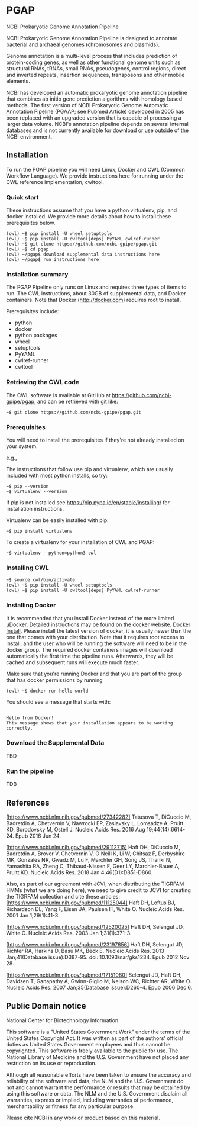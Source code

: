 # PGAP
NCBI Prokaryotic Genome Annotation Pipeline

NCBI Prokaryotic Genome Annotation Pipeline is designed to annotate bacterial and archaeal genomes (chromosomes and plasmids).

Genome annotation is a multi-level process that includes prediction of protein-coding genes, as well as other functional genome units such as structural RNAs, tRNAs, small RNAs, pseudogenes, control regions, direct and inverted repeats, insertion sequences, transposons and other mobile elements.

NCBI has developed an automatic prokaryotic genome annotation pipeline that combines ab initio gene prediction algorithms with homology based methods. The first version of NCBI Prokaryotic Genome Automatic Annotation Pipeline (PGAAP; see Pubmed Article) developed in 2005 has been replaced with an upgraded version that is capable of processing a larger data volume.  NCBI's annotation pipeline depends on several internal databases and is not currently available for download or use outside of the NCBI environment.


## Installation

To run the PGAP pipeline you will need Linux, Docker and CWL (Common
Workflow Language). We provide instructions here for running under the
CWL reference implementation, cwltool.


### Quick start

These instructions assume that you have a python virtualenv, pip, and docker installed. We provide more details about how to install these prerequisites below.

```shell
(cwl) ~$ pip install -U wheel setuptools
(cwl) ~$ pip install -U cwltool[deps] PyYAML cwlref-runner
(cwl) ~$ git clone https://github.com/ncbi-gpipe/pgap.git
(cwl) ~$ cd pgap
(cwl) ~/pgap$ download supplemental data instructions here
(cwl) ~/pgap$ run instructions here
```

### Installation summary

The PGAP Pipeline only runs on Linux and requires three types of items to run. The CWL instructions, about 30GB of supplemental data, and Docker containers. Note that
Docker (http://docker.com) requires root to install.

Prerequisites include:
- python
- docker
- python packages
- wheel
- setuptools
- PyYAML
- cwlref-runner
- cwltool

### Retrieving the CWL code

The CWL software is available at GitHub at https://github.com/ncbi-gpipe/pgap,
and can be retrieved with git like:

```shell
~$ git clone https://github.com/ncbi-gpipe/pgap.git
```

### Prerequisites

You will need to install the prerequisites if they're not already installed on
your system.

e.g.,

The instructions that follow use pip and virtualenv, which are usually
included with most python installs, so try:

```shell
~$ pip --version
~$ virtualenv --version
```
If pip is not installed see https://pip.pypa.io/en/stable/installing/ for installation instructions.

Virtualenv can be easily installed with pip:

```shell
~$ pip install virtualenv
```

To create a virtualenv for your installation of CWL and PGAP:

```shell
~$ virtualenv --python=python3 cwl
```

### Installing CWL

```shell
~$ source cwl/bin/activate
(cwl) ~$ pip install -U wheel setuptools
(cwl) ~$ pip install -U cwltool[deps] PyYAML cwlref-runner
```

### Installing Docker

It is recommended that you install Docker instead of the more limited uDocker.
Detailed instructions may be found on the docker website. [Docker
Install](https://docs.docker.com/install/). Please install the latest version
of docker, it is usually newer than the one that comes with your distribution.
Note that it requires root access to install, and the user who will be running
the software will need to be in the docker group. The required docker
containers images will download automatically the first time the pipeline runs.
Afterwards, they will be cached and subsequent runs will execute much faster.

Make sure that you're running Docker and that you are part of the group that has
docker permissions by running

```shell
(cwl) ~$ docker run hello-world
```

You should see a message that starts with:
```

Hello from Docker!
This message shows that your installation appears to be working correctly.

```

### Download the Supplemental Data

TBD

### Run the pipeline

TDB

## References

[https://www.ncbi.nlm.nih.gov/pubmed/27342282]
Tatusova T, DiCuccio M, Badretdin A, Chetvernin V, Nawrocki EP, Zaslavsky L, Lomsadze A, Pruitt KD, Borodovsky M, Ostell J.
Nucleic Acids Res. 2016 Aug 19;44(14):6614-24. Epub 2016 Jun 24.

[https://www.ncbi.nlm.nih.gov/pubmed/29112715]
Haft DH, DiCuccio M, Badretdin A, Brover V, Chetvernin V, O'Neill K, Li W, Chitsaz F, Derbyshire MK, Gonzales NR, Gwadz M, Lu F, Marchler GH, Song JS, Thanki N, Yamashita RA, Zheng C, Thibaud-Nissen F, Geer LY, Marchler-Bauer A, Pruitt KD.
Nucleic Acids Res. 2018 Jan 4;46(D1):D851-D860.

Also, as part of our agreement with JCVI, when distributing the TIGRFAM HMMs (what we are doing here), we need to give credit to JCVI for creating the TIGRFAM collection and cite these articles:
[https://www.ncbi.nlm.nih.gov/pubmed/11125044]
Haft DH, Loftus BJ, Richardson DL, Yang F, Eisen JA, Paulsen IT, White O.
Nucleic Acids Res. 2001 Jan 1;29(1):41-3.

[https://www.ncbi.nlm.nih.gov/pubmed/12520025]
Haft DH, Selengut JD, White O.
Nucleic Acids Res. 2003 Jan 1;31(1):371-3.

[https://www.ncbi.nlm.nih.gov/pubmed/23197656]
Haft DH, Selengut JD, Richter RA, Harkins D, Basu MK, Beck E.
Nucleic Acids Res. 2013 Jan;41(Database issue):D387-95. doi: 10.1093/nar/gks1234. Epub 2012 Nov 28.

[https://www.ncbi.nlm.nih.gov/pubmed/17151080]
Selengut JD, Haft DH, Davidsen T, Ganapathy A, Gwinn-Giglio M, Nelson WC, Richter AR, White O.
Nucleic Acids Res. 2007 Jan;35(Database issue):D260-4. Epub 2006 Dec 6.

## Public Domain notice

National Center for Biotechnology Information.

This software is a "United States Government Work" under the terms of the
United States Copyright Act.  It was written as part of the authors'
official duties as United States Government employees and thus cannot
be copyrighted.  This software is freely available to the public for
use. The National Library of Medicine and the U.S. Government have not
placed any restriction on its use or reproduction.

Although all reasonable efforts have been taken to ensure the accuracy
and reliability of the software and data, the NLM and the U.S.
Government do not and cannot warrant the performance or results that
may be obtained by using this software or data. The NLM and the U.S.
Government disclaim all warranties, express or implied, including
warranties of performance, merchantability or fitness for any
particular purpose.

Please cite NCBI in any work or product based on this material.

